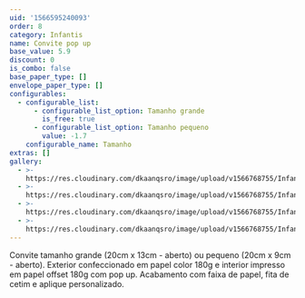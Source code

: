 ```yaml
---
uid: '1566595240093'
order: 8
category: Infantis
name: Convite pop up
base_value: 5.9
discount: 0
is_combo: false
base_paper_type: []
envelope_paper_type: []
configurables:
  - configurable_list:
      - configurable_list_option: Tamanho grande
        is_free: true
      - configurable_list_option: Tamanho pequeno
        value: -1.7
    configurable_name: Tamanho
extras: []
gallery:
  - >-
    https://res.cloudinary.com/dkaanqsro/image/upload/v1566768755/Infantis/Convite_pop_up_grande_2_lxzeax.jpg
  - >-
    https://res.cloudinary.com/dkaanqsro/image/upload/v1566768755/Infantis/Convite_pop_up_grande_3_nyil89.jpg
  - >-
    https://res.cloudinary.com/dkaanqsro/image/upload/v1566768755/Infantis/Convite_pop_up_pequeno_2_g3c1qc.jpg
  - >-
    https://res.cloudinary.com/dkaanqsro/image/upload/v1566768755/Infantis/Convite_pop_up_pequeno_3_tiq1dn.jpg
---
```

Convite tamanho grande (20cm x 13cm - aberto) ou pequeno (20cm x 9cm - aberto). Exterior confeccionado em papel color 180g e interior impresso em papel offset 180g com pop up. Acabamento com faixa de papel, fita de cetim e aplique personalizado.

